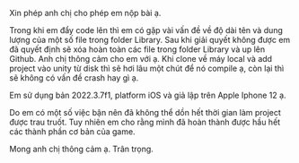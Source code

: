 Xin phép anh chị cho phép em nộp bài ạ. 

Trong khi em đẩy code lên thì em có gặp vài vấn đề về độ dài tên và dung lượng của một số file trong folder Library.
Sau khi giải quyết không được em đã quyết định sẽ xóa hoàn toàn các file trong folder Library và up lên Github.
Anh chị thông cảm cho em với ạ. Khi clone về máy local và add project vào unity từ disk thì sẽ hơi lâu một chút để nó compile ạ, còn lại thì sẽ không có vấn đề crash hay gì ạ.

Em sử dụng bản 2022.3.7f1, platform iOS và giả lập trên Apple Iphone 12 ạ.

Do em có một số việc bận nên đã không thể dồn hết thời gian làm project được trau truốt. 
Tuy nhiên em cho rằng mình đã hoàn thành được hầu hết các thành phần cơ bản của game.

Mong anh chị thông cảm ạ.
Trân trọng.
